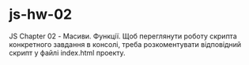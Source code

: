 # js-hw-02
JS Chapter 02 - Масиви. Функції.
Щоб переглянути роботу скрипта конкретного завдання в консолі, треба розкоментувати відповідний скрипт у файлі index.html проекту.
